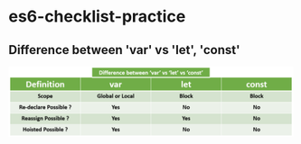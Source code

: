 # es6-checklist-practice

## Difference between 'var' vs 'let', 'const'
<img src="images/variable.png">
